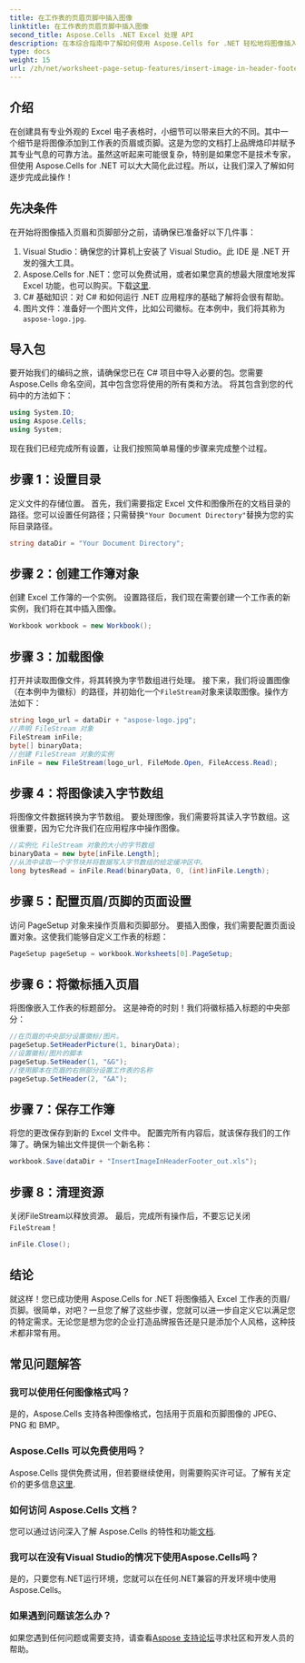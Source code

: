 ```yaml
---
title: 在工作表的页眉页脚中插入图像
linktitle: 在工作表的页眉页脚中插入图像
second_title: Aspose.Cells .NET Excel 处理 API
description: 在本综合指南中了解如何使用 Aspose.Cells for .NET 轻松地将图像插入页眉/页脚。
type: docs
weight: 15
url: /zh/net/worksheet-page-setup-features/insert-image-in-header-footer/
---
```

## 介绍
在创建具有专业外观的 Excel 电子表格时，小细节可以带来巨大的不同。其中一个细节是将图像添加到工作表的页眉或页脚。这是为您的文档打上品牌烙印并赋予其专业气息的可靠方法。虽然这听起来可能很复杂，特别是如果您不是技术专家，但使用 Aspose.Cells for .NET 可以大大简化此过程。所以，让我们深入了解如何逐步完成此操作！
## 先决条件
在开始将图像插入页眉和页脚部分之前，请确保已准备好以下几件事：
1. Visual Studio：确保您的计算机上安装了 Visual Studio。此 IDE 是 .NET 开发的强大工具。
2.  Aspose.Cells for .NET：您可以免费试用，或者如果您真的想最大限度地发挥 Excel 功能，也可以购买。下载[这里](https://releases.aspose.com/cells/net/).
3. C# 基础知识：对 C# 和如何运行 .NET 应用程序的基础了解将会很有帮助。
4. 图片文件：准备好一个图片文件，比如公司徽标。在本例中，我们将其称为`aspose-logo.jpg`.
## 导入包
要开始我们的编码之旅，请确保您已在 C# 项目中导入必要的包。您需要 Aspose.Cells 命名空间，其中包含您将使用的所有类和方法。
将其包含到您的代码中的方法如下：
```csharp
using System.IO;
using Aspose.Cells;
using System;
```
现在我们已经完成所有设置，让我们按照简单易懂的步骤来完成整个过程。
## 步骤 1：设置目录
定义文件的存储位置。
首先，我们需要指定 Excel 文件和图像所在的文档目录的路径。您可以设置任何路径；只需替换`"Your Document Directory"`替换为您的实际目录路径。
```csharp
string dataDir = "Your Document Directory";
```
## 步骤 2：创建工作簿对象
创建 Excel 工作簿的一个实例。
设置路径后，我们现在需要创建一个工作表的新实例，我们将在其中插入图像。 
```csharp
Workbook workbook = new Workbook();
```
## 步骤 3：加载图像
打开并读取图像文件，将其转换为字节数组进行处理。
接下来，我们将设置图像（在本例中为徽标）的路径，并初始化一个`FileStream`对象来读取图像。操作方法如下：
```csharp
string logo_url = dataDir + "aspose-logo.jpg";
//声明 FileStream 对象
FileStream inFile;
byte[] binaryData;
//创建 FileStream 对象的实例
inFile = new FileStream(logo_url, FileMode.Open, FileAccess.Read);
```
## 步骤 4：将图像读入字节数组
将图像文件数据转换为字节数组。
要处理图像，我们需要将其读入字节数组。这很重要，因为它允许我们在应用程序中操作图像。
```csharp
//实例化 FileStream 对象的大小的字节数组
binaryData = new byte[inFile.Length];
//从流中读取一个字节块并将数据写入字节数组的给定缓冲区中。
long bytesRead = inFile.Read(binaryData, 0, (int)inFile.Length);
```
## 步骤 5：配置页眉/页脚的页面设置
访问 PageSetup 对象来操作页眉和页脚部分。
要插入图像，我们需要配置页面设置对象。这使我们能够自定义工作表的标题：
```csharp
PageSetup pageSetup = workbook.Worksheets[0].PageSetup;
```
## 步骤 6：将徽标插入页眉
将图像嵌入工作表的标题部分。
这是神奇的时刻！我们将徽标插入标题的中央部分：
```csharp
//在页眉的中央部分设置徽标/图片。
pageSetup.SetHeaderPicture(1, binaryData);
//设置徽标/图片的脚本
pageSetup.SetHeader(1, "&G");
//使用脚本在页眉的右侧部分设置工作表的名称
pageSetup.SetHeader(2, "&A");
```
## 步骤 7：保存工作簿
将您的更改保存到新的 Excel 文件中。
配置完所有内容后，就该保存我们的工作簿了。确保为输出文件提供一个新名称：
```csharp
workbook.Save(dataDir + "InsertImageInHeaderFooter_out.xls");
```
## 步骤 8：清理资源
关闭FileStream以释放资源。
最后，完成所有操作后，不要忘记关闭`FileStream`！
```csharp
inFile.Close();
```
## 结论
就这样！您已成功使用 Aspose.Cells for .NET 将图像插入 Excel 工作表的页眉/页脚。很简单，对吧？一旦您了解了这些步骤，您就可以进一步自定义它以满足您的特定需求。无论您是想为您的企业打造品牌报告还是只是添加个人风格，这种技术都非常有用。 
## 常见问题解答
### 我可以使用任何图像格式吗？
是的，Aspose.Cells 支持各种图像格式，包括用于页眉和页脚图像的 JPEG、PNG 和 BMP。
### Aspose.Cells 可以免费使用吗？
 Aspose.Cells 提供免费试用，但若要继续使用，则需要购买许可证。了解有关定价的更多信息[这里](https://purchase.aspose.com/buy).
### 如何访问 Aspose.Cells 文档？
您可以通过访问深入了解 Aspose.Cells 的特性和功能[文档](https://reference.aspose.com/cells/net/).
### 我可以在没有Visual Studio的情况下使用Aspose.Cells吗？
是的，只要您有.NET运行环境，您就可以在任何.NET兼容的开发环境中使用Aspose.Cells。
### 如果遇到问题该怎么办？
如果您遇到任何问题或需要支持，请查看[Aspose 支持论坛](https://forum.aspose.com/c/cells/9)寻求社区和开发人员的帮助。